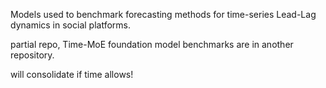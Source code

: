 Models used to benchmark forecasting methods for time-series Lead-Lag dynamics in social platforms.

partial repo, Time-MoE foundation model benchmarks are in another repository.

will consolidate if time allows!